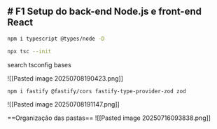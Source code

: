 ## # F1 Setup do back-end Node.js e front-end React

```bash
npm i typescript @types/node -D
```

```bash
npx tsc --init
```

search tsconfig bases 

![[Pasted image 20250708190423.png]]

```bash
npm i fastify @fastify/cors fastify-type-provider-zod zod
```

![[Pasted image 20250708191147.png]]

==Organização das pastas==
![[Pasted image 20250716093838.png]]
